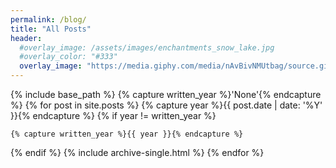 ```yaml
---
permalink: /blog/
title: "All Posts"
header:
  #overlay_image: /assets/images/enchantments_snow_lake.jpg
  #overlay_color: "#333"
  overlay_image: "https://media.giphy.com/media/nAvBivNMUtbag/source.gif"
---
```


{% include base_path %}
{% capture written_year %}'None'{% endcapture %}
{% for post in site.posts %}
  {% capture year %}{{ post.date | date: '%Y' }}{% endcapture %}
  {% if year != written_year %}
   <!-- <h2 id="{{ year | slugify }}" class="archive__subtitle">{{ year }}</h2> -->
    {% capture written_year %}{{ year }}{% endcapture %}
  {% endif %}
  {% include archive-single.html %}
{% endfor %}
